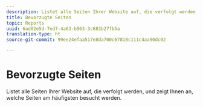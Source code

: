 ```yaml
---
description: Listet alle Seiten Ihrer Website auf, die verfolgt werden, und zeigt Ihnen an, welche Seiten am häufigsten besucht werden.
title: Bevorzugte Seiten
topic: Reports
uuid: 6ad02e5d-7ed7-4a63-b963-3c683b27fb5a
translation-type: ht
source-git-commit: 99ee24efaa517e8da700c67818c111c4aa90dc02

---
```



# Bevorzugte Seiten

Listet alle Seiten Ihrer Website auf, die verfolgt werden, und zeigt Ihnen an, welche Seiten am häufigsten besucht werden.

